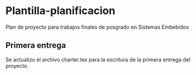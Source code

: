 # Plantilla-planificacion
Plan de proyecto para trabajos finales de posgrado en Sistemas Embebidos

## Primera entrega

Se actualizo el archivo charter.tex para la escritura de la primera entrega del proyecto.
